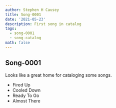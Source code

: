 ```yaml
---
author: Stephen H Causey
title: Song-0001
date: '2021-05-23'
description: First song in catalog
tags:
  - song-0001
  - song-catalog
math: false
---
```

## Song-0001

Looks like a great home for cataloging some songs.

*   Fired Up
*   Cooled Down
*   Ready To Go
*   Almost There
